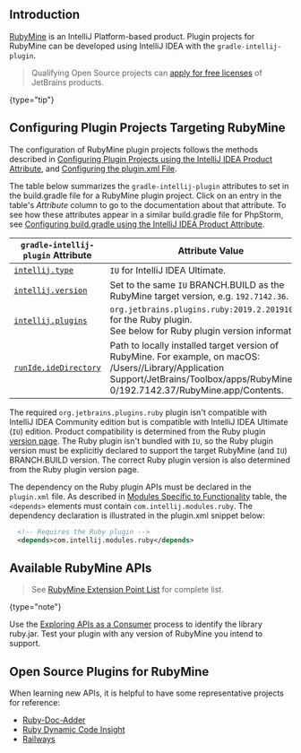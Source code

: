 [//]: # (title: RubyMine Plugin Development)

<!-- Copyright 2000-2021 JetBrains s.r.o. and other contributors. Use of this source code is governed by the Apache 2.0 license that can be found in the LICENSE file. -->

## Introduction
[RubyMine](https://www.jetbrains.com/ruby/) is an IntelliJ Platform-based product.
Plugin projects for RubyMine can be developed using IntelliJ IDEA with the `gradle-intellij-plugin`.

 > Qualifying Open Source projects can [apply for free licenses](https://www.jetbrains.com/community/opensource/) of JetBrains products.
 >
 {type="tip"}

## Configuring Plugin Projects Targeting RubyMine
The configuration of RubyMine plugin projects follows the methods described in [Configuring Plugin Projects using the IntelliJ IDEA Product Attribute](dev_alternate_products.md#configuring-plugin-projects-using-the-intellij-idea-product-attribute), and [Configuring the plugin.xml File](dev_alternate_products.md#configuring-pluginxml).

The table below summarizes the `gradle-intellij-plugin` attributes to set in the <path>build.gradle</path> file for a RubyMine plugin project.
Click on an entry in the table's *Attribute* column to go to the documentation about that attribute.
To see how these attributes appear in a similar <path>build.gradle</path> file for PhpStorm, see [Configuring build.gradle using the IntelliJ IDEA Product Attribute](dev_alternate_products.md#configuring-buildgradle-using-the-intellij-idea-product-attribute).

| `gradle-intellij-plugin` Attribute | Attribute Value                                                                                                                                                                                          |
| ---------------------------------- | -------------------------------------------------------------------------------------------------------------------------------------------------------------------------------------------------------- |
| [`intellij.type`][properties]      | `IU` for IntelliJ IDEA Ultimate.                                                                                                                                                                         |
| [`intellij.version`][properties]   | Set to the same `IU` BRANCH.BUILD as the RubyMine target version, e.g. `192.7142.36`.                                                                                                                    |
| [`intellij.plugins`][properties]   | `org.jetbrains.plugins.ruby:2019.2.20191029` for the Ruby plugin.<br/>See below for Ruby plugin version information.                                                                                      |
| [`runIde.ideDirectory`][dsl]       | Path to locally installed target version of RubyMine. For example, on macOS:<br/><path>/Users/<user name>/Library/Application Support/JetBrains/Toolbox/apps/RubyMine/ch-0/192.7142.37/RubyMine.app/Contents</path>. |

[properties]: https://github.com/JetBrains/gradle-intellij-plugin/blob/master/README.md#intellij-platform-properties
[dsl]: https://github.com/JetBrains/gradle-intellij-plugin/blob/master/README.md#running-dsl

The required `org.jetbrains.plugins.ruby` plugin isn't compatible with IntelliJ IDEA Community edition but is compatible with IntelliJ IDEA Ultimate (`IU`) edition.
Product compatibility is determined from the Ruby plugin [version page](https://plugins.jetbrains.com/plugin/1293-ruby/versions).
The Ruby plugin isn't bundled with `IU`, so the Ruby plugin version must be explicitly declared to support the target RubyMine (and `IU`) BRANCH.BUILD version.
The correct Ruby plugin version is also determined from the Ruby plugin version page.

The dependency on the Ruby plugin APIs must be declared in the `plugin.xml` file.
As described in [Modules Specific to Functionality](plugin_compatibility.md#modules-specific-to-functionality) table, the `<depends>` elements must contain `com.intellij.modules.ruby`.
The dependency declaration is illustrated in the <path>plugin.xml</path> snippet below:

```xml
  <!-- Requires the Ruby plugin -->
  <depends>com.intellij.modules.ruby</depends>
```

## Available RubyMine APIs

 > See [RubyMine Extension Point List](rubymine_extension_point_list.md) for complete list.
 >
 {type="note"}

Use the [Exploring APIs as a Consumer](plugin_compatibility.md#exploring-apis-as-a-consumer) process to identify the library <path>ruby.jar</path>.
Test your plugin with any version of RubyMine you intend to support.

## Open Source Plugins for RubyMine
When learning new APIs, it is helpful to have some representative projects for reference:
* [Ruby-Doc-Adder](https://github.com/aristotll/RubyDocAdder)
* [Ruby Dynamic Code Insight](https://github.com/JetBrains/ruby-type-inference)
* [Railways](https://github.com/basgren/railways)